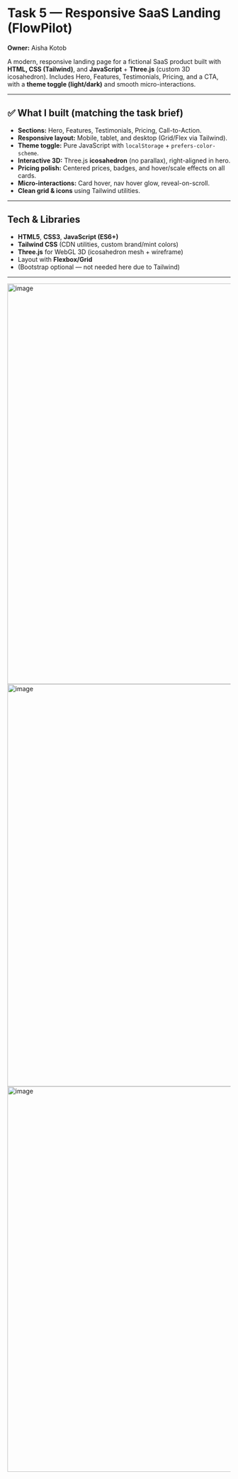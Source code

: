 # Task 5 — Responsive SaaS Landing (FlowPilot)
**Owner:** Aisha Kotob

A modern, responsive landing page for a fictional SaaS product built with **HTML, CSS (Tailwind)**, and **JavaScript** + **Three.js** (custom 3D icosahedron). Includes Hero, Features, Testimonials, Pricing, and a CTA, with a **theme toggle (light/dark)** and smooth micro-interactions.

---

## ✅ What I built (matching the task brief)
- **Sections:** Hero, Features, Testimonials, Pricing, Call-to-Action.
- **Responsive layout:** Mobile, tablet, and desktop (Grid/Flex via Tailwind).
- **Theme toggle:** Pure JavaScript with `localStorage` + `prefers-color-scheme`.
- **Interactive 3D:** Three.js **icosahedron** (no parallax), right-aligned in hero.
- **Pricing polish:** Centered prices, badges, and hover/scale effects on all cards.
- **Micro-interactions:** Card hover, nav hover glow, reveal-on-scroll.
- **Clean grid & icons** using Tailwind utilities.

---

## Tech & Libraries
- **HTML5**, **CSS3**, **JavaScript (ES6+)**
- **Tailwind CSS** (CDN utilities, custom brand/mint colors)
- **Three.js** for WebGL 3D (icosahedron mesh + wireframe)
- Layout with **Flexbox/Grid**  
- (Bootstrap optional — not needed here due to Tailwind)

---
<img width="1594" height="903" alt="image" src="https://github.com/user-attachments/assets/331273b5-97cd-43bd-a7ad-d7e57abf010b" />
<img width="1589" height="907" alt="image" src="https://github.com/user-attachments/assets/7971a403-2dd3-4d34-b8b3-f7365834c75b" />
<img width="1735" height="869" alt="image" src="https://github.com/user-attachments/assets/5cdd752d-0e2c-4839-b15d-a510a3136a58" />
